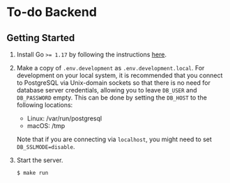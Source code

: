 # To-do Backend

## Getting Started

1. Install Go `>= 1.17` by following the instructions [here](https://golang.org/doc/install).
1. Make a copy of `.env.development` as `.env.development.local`.
   For development on your local system, it is recommended that you connect to PostgreSQL via Unix-domain sockets so that there is no need for database server credentials, allowing you to leave `DB_USER` and `DB_PASSWORD` empty.
   This can be done by setting the `DB_HOST` to the following locations:
   * Linux: /var/run/postgresql
   * macOS: /tmp

   Note that if you are connecting via `localhost`, you might need to set `DB_SSLMODE=disable`.
1. Start the server.
   ```sh
   $ make run
   ```

